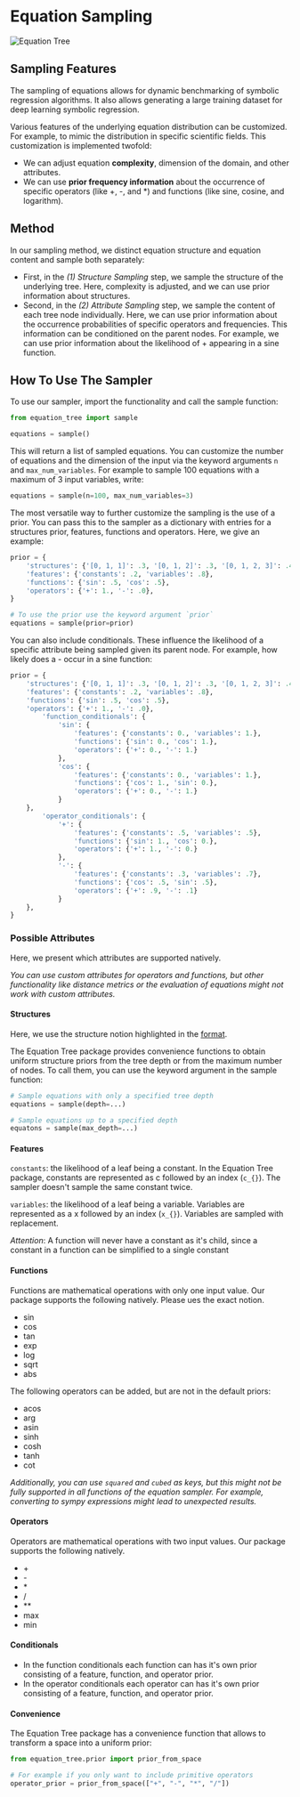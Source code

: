 # Equation Sampling

![Equation Tree](../img/equation-sampler.gif)

## Sampling Features

The sampling of equations allows for dynamic benchmarking of symbolic regression algorithms. It also allows generating a large training dataset for deep learning symbolic regression.

Various features of the underlying equation distribution can be customized. For example, to mimic the distribution in specific scientific fields. This customization is implemented twofold:
- We can adjust equation **complexity**, dimension of the domain, and other attributes.
- We can use **prior frequency information** about the occurrence of specific operators (like +, -, and *) and functions (like sine, cosine, and logarithm).

## Method

In our sampling method, we distinct equation structure and equation content and sample both separately:
- First, in the *(1) Structure Sampling* step, we sample the structure of the underlying tree. Here, complexity is adjusted, and we can use prior information about structures.
- Second, in the *(2) Attribute Sampling* step, we sample the content of each tree node individually. Here, we can use prior information about the occurrence probabilities of specific operators and frequencies. This information can be conditioned on the parent nodes. For example, we can use prior information about the likelihood of + appearing in a sine function.

## How To Use The Sampler

To use our sampler, import the functionality and call the sample function: 
```python
from equation_tree import sample

equations = sample()
```
This will return a list of sampled equations. You can customize the number of equations and the dimension of the input via the keyword arguments `n` and `max_num_variables`. For example to sample 100 equations with a maximum of 3 input variables, write:
```python
equations = sample(n=100, max_num_variables=3)
```
The most versatile way to further customize the sampling is the use of a prior. You can pass this to the sampler as a dictionary with entries for a structures prior, features, functions and operators. Here, we give an example:
```python
prior = {
    'structures': {'[0, 1, 1]': .3, '[0, 1, 2]': .3, '[0, 1, 2, 3]': .4},
    'features': {'constants': .2, 'variables': .8},
    'functions': {'sin': .5, 'cos': .5},
    'operators': {'+': 1., '-': .0},
}

# To use the prior use the keyword argument `prior`
equations = sample(prior=prior)
```
You can also include conditionals. These influence the likelihood of a specific attribute being sampled given its parent node. For example, how likely does a - occur in a sine function:
```python
prior = {
    'structures': {'[0, 1, 1]': .3, '[0, 1, 2]': .3, '[0, 1, 2, 3]': .4},
    'features': {'constants': .2, 'variables': .8},
    'functions': {'sin': .5, 'cos': .5},
    'operators': {'+': 1., '-': .0},
        'function_conditionals': {
            'sin': {
                'features': {'constants': 0., 'variables': 1.},
                'functions': {'sin': 0., 'cos': 1.},
                'operators': {'+': 0., '-': 1.}
            },
            'cos': {
                'features': {'constants': 0., 'variables': 1.},
                'functions': {'cos': 1., 'sin': 0.},
                'operators': {'+': 0., '-': 1.}
            }
    },
        'operator_conditionals': {
            '+': {
                'features': {'constants': .5, 'variables': .5},
                'functions': {'sin': 1., 'cos': 0.},
                'operators': {'+': 1., '-': 0.}
            },
            '-': {
                'features': {'constants': .3, 'variables': .7},
                'functions': {'cos': .5, 'sin': .5},
                'operators': {'+': .9, '-': .1}
            }
    },
}
```

### Possible Attributes
Here, we present which attributes are supported natively. 

*You can use custom attributes for operators and functions, but other functionality like distance metrics or the evaluation of equations might not work with custom attributes.*

#### Structures
Here, we use the structure notion highlighted in the [format](equation-formats.md#tree-structure). 

The Equation Tree package provides convenience functions to obtain uniform structure priors from the tree depth or from the maximum number of nodes. To call them, you can use the keyword argument in the sample function: 
```python
# Sample equations with only a specified tree depth
equations = sample(depth=...)

# Sample equations up to a specified depth
equatons = sample(max_depth=...)
```


#### Features
`constants`: the likelihood of a leaf being a constant. In the Equation Tree package, constants are represented as c followed by an index (`c_{}`). The sampler doesn't sample the same constant twice. 

`variables`: the likelihood of a leaf being a variable. Variables are represented as a x followed by an index (`x_{}`). Variables are sampled with replacement. 

*Attention*: A function will never have a constant as it's child, since a constant in a function can be simplified to a single constant

#### Functions
Functions are mathematical operations with only one input value. Our package supports the following natively. Please ues the exact notion.
- sin
- cos
- tan
- exp
- log
- sqrt
- abs

The following operators can be added, but are not in the default priors:
- acos
- arg
- asin
- sinh
- cosh
- tanh
- cot

*Additionally, you can use `squared` and `cubed` as keys, but this might not be fully supported in all functions of the equation sampler. For example, converting to sympy expressions might lead to unexpected results.*

#### Operators
Operators are mathematical operations with two input values. Our package supports the following natively.
- \+
- \-
- \*
- \/
- \**
- max
- min

#### Conditionals
- In the function conditionals each function can has it's own prior consisting of a feature, function, and operator prior.
- In the operator conditionals each operator can has it's own prior consisting of a feature, function, and operator prior.

#### Convenience
The Equation Tree package has a convenience function that allows to transform a space into a uniform prior:
```python
from equation_tree.prior import prior_from_space

# For example if you only want to include primitive operators
operator_prior = prior_from_space(["+", "-", "*", "/"])
```


